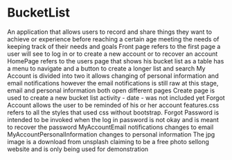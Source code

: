 # BucketList
An application that allows users to record and share things they want to achieve or experience before reaching a certain age meeting the needs of keeping track of their needs and goals
Front page refers to the first page a user will see to log in or to create a new account or to recover an account
HomePage refers to the users page that shows his bucket list as a table has a menu to navigate and a button to create a longer list and search
My Account is divided into two it allows changing of personal information and email notifications however the email notifications is still raw at this stage, email and personal information both open different pages
Create page is used to create a new bucket list activity - date - was not included yet
Forgot Account allows the user to be reminded of his or her account
features.css refers to all the styles that used css without bootstrap.
Forgot Password is intended to be invoked when the log in password is not okay and is meant to recover the password
MyAccountEmail notifications changes to email
MyAccountPersonalInformation changes to personal information
The jpg image is a download from unsplash claiming to be a free photo sellong website and is only being used for demonstration
